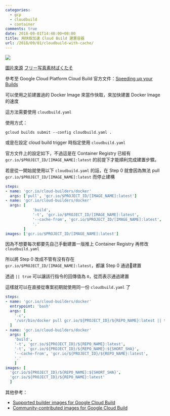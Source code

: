 ```yaml
---
categories:
  - gcp
  - cloudbuild
  - container
comments: true
date: 2018-09-01T14:40:00+08:00
title: 用快取加速 Cloud Build 建置容器
url: /2018/09/01/cloudbuild-with-cache/
---
```



![](https://i.imgur.com/EsiorQx.jpg)

[圖片來源](https://www.pakutaso.com/20160628181pc-11.html)
[フリー写真素材ぱくたそ](https://www.pakutaso.com/)

參考至 Google Cloud Platform Cloud Build 官方文件：[Speeding up your Builds](https://cloud.google.com/cloud-build/docs/speeding-up-builds)

可以使用之前建置過的 Docker Image 來當作快取，來加快建置 Docker Image 的速度

這方法需要使用 `cloudbuild.yaml`

使用方式：

```shell
gcloud builds submit --config cloudbuild.yaml .
```

或是在設定 cloud build trigger 時指定使用 `cloudbuild.yaml`

<!--more-->

官方文件上的設定如下，不過這是在 Container Registry 已經有 `gcr.io/$PROJECT_ID/[IMAGE_NAME]:latest` 的前提下才能順利完成建置步驟。

若是從一開始就使用以下 `cloudbuild.yaml` 的話，在 Step 0 就會因為無法 pull `gcr.io/$PROJECT_ID/[IMAGE_NAME]:latest` 而停止建構

```yaml
steps:
- name: 'gcr.io/cloud-builders/docker'
  args: ['pull', 'gcr.io/$PROJECT_ID/[IMAGE_NAME]:latest']
- name: 'gcr.io/cloud-builders/docker'
  args: [
            'build',
            '-t', 'gcr.io/$PROJECT_ID/[IMAGE_NAME]:latest',
            '--cache-from', 'gcr.io/$PROJECT_ID/[IMAGE_NAME]:latest',
            '.'
        ]
images: ['gcr.io/$PROJECT_ID/[IMAGE_NAME]:latest']
```

因為不想要每次都要先自己手動建置一版推上 Container Registry 再修改 `cloudbuild.yaml`

所以將 Step 0 改成不管有沒有存在 `gcr.io/$PROJECT_ID/[IMAGE_NAME]:latest`，都讓 Step 0 通過建置

透過 `|| true` 可以讓該行指令的回傳值為 `0`，從而表示通過建置

這樣就可以在直接從專案初期就使用同一份 `cloudbuild.yaml` 了

```yaml
steps:
- name: 'gcr.io/cloud-builders/docker'
  entrypoint: 'bash'
  args: [
    '-c',
    '/usr/bin/docker pull gcr.io/${PROJECT_ID}/${REPO_NAME}:latest || true'
  ]
- name: 'gcr.io/cloud-builders/docker'
  args: [
    'build',
    '-t', 'gcr.io/${PROJECT_ID}/${REPO_NAME}:latest',
    '-t', 'gcr.io/${PROJECT_ID}/${REPO_NAME}:${SHORT_SHA}',
    '--cache-from', 'gcr.io/${PROJECT_ID}/${REPO_NAME}:latest',
    '.'
    ]
images: [
  'gcr.io/${PROJECT_ID}/${REPO_NAME}:${SHORT_SHA}', 
  'gcr.io/${PROJECT_ID}/${REPO_NAME}:latest'
  ]
```

其他參考：

* [Supported builder images for Google Cloud Build](https://cloud.google.com/cloud-build/)
* [Community-contributed images for Google Cloud Build](https://github.com/GoogleCloudPlatform/cloud-builders-community)